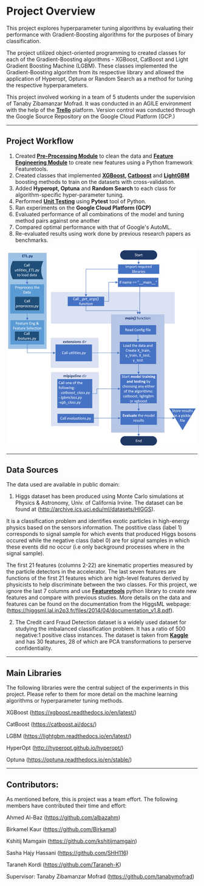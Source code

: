 # Project Overview
This project explores hyperparameter tuning algorithms by evaluating their performance with Gradient-Boosting algorithms for the purposes of binary classification.

The project utilized object-oriented programming to created classes for each of the Gradient-Boosting algorithms - XGBoost, CatBoost and Light Gradient Boosting Machine (LGBM). These classes implemented the Gradient-Boosting algorithm from its respective library and allowed the application of Hyperopt, Optuna or Random Search as a method for tuning the respective hyperparameters. 

This project involved working in a team of 5 students under the supervision of Tanaby Zibamanzar Mofrad. It was conducted in an AGILE environment with the help of the **[Trello](https://trello.com/en)** platform. Version control was conducted through the Google Source Repository on the Google Cloud Platform (GCP.)

---

## Project Workflow

1. Created **[Pre-Processing Module](ETL_file/extensions/preprocess.py)** to clean the data and **[Feature Engineering Module](ETL_file/extensions/features.py)** to create new features using a Python framework Featuretools.
2. Created classes that implemented **[XGBoost](main_file/mlpipeline/xgb_class.py), [Catboost](main_file/mlpipeline/catboost_class.py)** and **[LightGBM](main_file/mlpipeline/lgbmclass.py)** boosting methods to train on the datasets with cross-validation.
3. Added **Hyperopt, Optuna** and **Random Search** to each class for algorithm-specific hyper-parameter tuning.
4. Performed **[Unit Testing](Tests)** using **Pytest** tool of Python.
5. Ran experiments on the **Google Cloud Platform (GCP)**
6. Evaluated performance of all combinations of the model and tuning method pairs against one another
7. Compared optimal performance with that of Google's AutoML.
8. Re-evaluated results using work done by previous research papers as benchmarks.

![](Outline.png)

---

## Data Sources

The data used are available in public domain:

1. Higgs dataset has been produced using Monte Carlo simulations at Physics & Astronomy, Univ. of California Irvine. The dataset can be found at (http://archive.ics.uci.edu/ml/datasets/HIGGS).

It is a classification problem and identifies exotic particles in high-energy physics based on the sensors information. The postitive class (label 1) corresponds to signal sample for which events that produced Higgs bosons occured while the negative class (label 0) are for signal samples in which these events did no occur (i.e only background processes where in the signal sample).

The first 21 features (columns 2-22) are kinematic properties measured by the particle detectors in the accelerator. The last seven features are functions of the first 21 features which are high-level features derived by physicists to help discriminate between the two classes. For this project, we ignore the last 7 columns and use **[Featuretools](https://www.featuretools.com/)** python library to create new features and compare with previous studies. More details on the data and features can be found on the documentation from the HiggsML webpage: (https://higgsml.lal.in2p3.fr/files/2014/04/documentation_v1.8.pdf).

2. The Credit card Fraud Detection dataset is a widely used dataset for studying the imbalanced classification problem. It has a ratio of 500 negative:1 positive class instances. The dataset is taken from **[Kaggle](https://www.kaggle.com/mlg-ulb/creditcardfraud)** and has 30 features, 28 of which are PCA transformations to perserve confidentiality.

---

## Main Libraries

The following libraries were the central subject of the experiments in this project. Please refer to them for more detail on the machine learning algorithms or hyperparameter tuning methods.

XGBoost (https://xgboost.readthedocs.io/en/latest/)

CatBoost (https://catboost.ai/docs/)

LGBM (https://lightgbm.readthedocs.io/en/latest/)

HyperOpt (http://hyperopt.github.io/hyperopt/)

Optuna (https://optuna.readthedocs.io/en/stable/)

---

## Contributors:

As mentioned before, this is project was a team effort. The following members have contributed their time and effort:

Ahmed Al-Baz (https://github.com/albazahm)

Birkamel Kaur (https://github.com/Birkamal)

Kshitij Mamgain (https://github.com/kshitijmamgain)

Sasha Hajy Hassani (https://github.com/SHH116)

Taraneh Kordi (https://github.com/Taraneh-K)

Supervisor: Tanaby Zibamanzar Mofrad (https://github.com/tanabymofrad)
